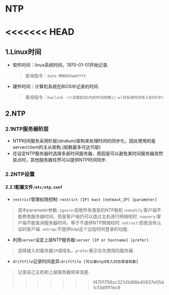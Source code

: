 # NTP
<<<<<<< HEAD
=======

## 1.Linux时间
* 软件时间：linux系统时间，1970-01-01开始记录.
    > 查询指令：`data MMDDhhmmYYYY`
* 硬件时间：计算机系统在BIOS中记录的时间.
    > 查询指令：`hwclock -r(读取BIOS内的时间参数)/-w(将系统时间写入BIOS中)`

## 2.NTP
### 2.1NTP服务器阶层
* NTP时间服务采用阶层(stratum)架构来处理时间的同步化，因此使用的是server/client的主从架构.(层数最多可达15层)
* 在设定NTP服务器时选择多部时间服务器，原因是可以避免某时间服务器突然挂点时，其他服务器任然可以提供NTP时间同步.

### 2.2NTP设置
#### 2.2.1配置文件`/etc/ntp.conf`
* `restrict`管理权限控制: `restrict [IP] mast [netmask_IP] [parameter]`
> 其中parameter参数:
> `ignore`:拒绝所有类型的NTP联机
> `nomodify`:客户端不能修改服务器时间，但是客户端仍可以透过主机进行网络校时.
> `noquery`:客户端不能查询服务器时间，等于不提供NTP网络校时.
> `notrust`:拒绝没有认证的客户端.
> `notrap`:不提供trap这个远程时间登录的功能.

* 利用`server`设定上层NTP服务器:`server [IP or hostname] [prefer]`
> 选择接入的服务器`IP`或域名，`prefer`表示优先使用的服务器.

* `driftfile`记录时间差异:`driftfile [可以被ntpd写入的目录或档案]`
> 记录自己主机和上层服务器频率误差.
>>>>>>> f4701758cc321d1d88b40837e05d1cf3d91f1ec9
